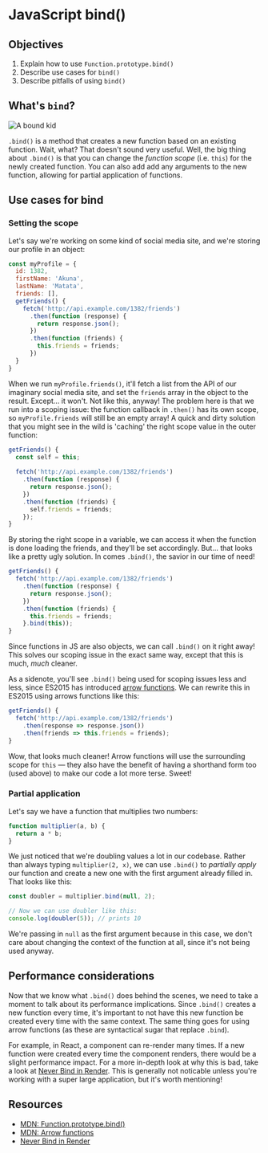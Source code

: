 # JavaScript bind()

## Objectives

1. Explain how to use `Function.prototype.bind()`
2. Describe use cases for `bind()`
3. Describe pitfalls of using `bind()`

## What's `bind`?
![A bound kid](https://media.giphy.com/media/t2Tr9eyHjlB7i/giphy.gif)

`.bind()` is a method that creates a new function based on an existing function. Wait, what? That doesn't sound very useful. Well, the big thing about `.bind()` is that you can change the _function scope_ (i.e. `this`) for the newly created function. You can also add add any arguments to the new function, allowing for partial application of functions.

## Use cases for bind

### Setting the scope
Let's say we're working on some kind of social media site, and we're storing our profile in an object:

```js
const myProfile = {
  id: 1382,
  firstName: 'Akuna',
  lastName: 'Matata',
  friends: [],
  getFriends() {
    fetch('http://api.example.com/1382/friends')
      .then(function (response) {
        return response.json();
      })
      .then(function (friends) {
        this.friends = friends;
      })
  }
}
``` 

When we run `myProfile.friends()`, it'll fetch a list from the API of our imaginary social media site, and set the `friends` array in the object to the result. Except... it won't. Not like this, anyway! The problem here is that we run into a scoping issue: the function callback in `.then()` has its own scope, so `myProfile.friends` will still be an empty array! A quick and dirty solution that you might see in the wild is 'caching' the right scope value in the outer function:


```js
getFriends() {
  const self = this;
  
  fetch('http://api.example.com/1382/friends')
    .then(function (response) {
      return response.json();
    })
    .then(function (friends) {
      self.friends = friends;
    });
}
```

By storing the right scope in a variable, we can access it when the function is done loading the friends, and they'll be set accordingly. But... that looks like a pretty ugly solution. In comes `.bind()`, the savior in our time of need!

```js
getFriends() {
  fetch('http://api.example.com/1382/friends')
    .then(function (response) {
      return response.json();
    })
    .then(function (friends) {
      this.friends = friends;
    }.bind(this));
}
```

Since functions in JS are also objects, we can call `.bind()` on it right away! This solves our scoping issue in the exact same way, except that this is much, _much_ cleaner.

As a sidenote, you'll see `.bind()` being used for scoping issues less and less, since ES2015 has introduced [arrow functions](https://developer.mozilla.org/en/docs/Web/JavaScript/Reference/Functions/Arrow_functions). We can rewrite this in ES2015 using arrows functions like this:

```js
getFriends() {
  fetch('http://api.example.com/1382/friends')
    .then(response => response.json())
    .then(friends => this.friends = friends);
}
```

Wow, that looks much cleaner! Arrow functions will use the surrounding scope for `this` — they also have the benefit of having a shorthand form too (used above) to make our code a lot more terse. Sweet!

### Partial application
Let's say we have a function that multiplies two numbers:

```js
function multiplier(a, b) {
  return a * b;
}
```

We just noticed that we're doubling values a lot in our codebase. Rather than always typing `multiplier(2, x)`, we can use `.bind()` to _partially apply_ our function and create a new one with the first argument already filled in. That looks like this:

```js
const doubler = multiplier.bind(null, 2);

// Now we can use doubler like this:
console.log(doubler(5)); // prints 10
```

We're passing in `null` as the first argument because in this case, we don't care about changing the context of the function at all, since it's not being used anyway.


## Performance considerations
Now that we know what `.bind()` does behind the scenes, we need to take a moment to talk about its performance implications. Since `.bind()` creates a new function every time, it's important to not have this new function be created every time with the same context. The same thing goes for using arrow functions (as these are syntactical sugar that replace `.bind`).

For example, in React, a component can re-render many times. If a new function were created every time the component renders, there would be a slight performance impact. For a more in-depth look at why this is bad, take a look at [Never Bind in Render](https://ryanfunduk.com/articles/never-bind-in-render/). This is generally not noticable unless you're working with a super large application, but it's worth mentioning!

## Resources

- [MDN: Function.prototype.bind()](https://developer.mozilla.org/en-US/docs/Web/JavaScript/Reference/Global_Objects/Function/bind)
- [MDN: Arrow functions](https://developer.mozilla.org/en/docs/Web/JavaScript/Reference/Functions/Arrow_functions)
- [Never Bind in Render](https://ryanfunduk.com/articles/never-bind-in-render/)
